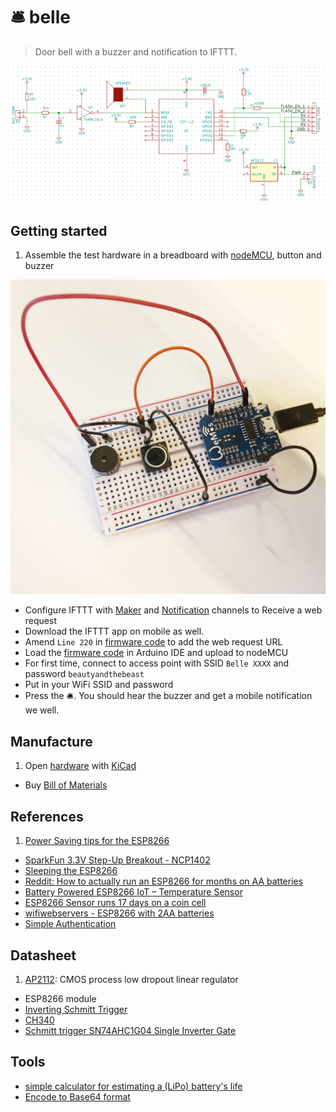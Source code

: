 # 🛎 belle

> Door bell with a buzzer and notification to IFTTT.

![](screenshot.png)

## Getting started

1. Assemble the test hardware in a breadboard with [nodeMCU](http://nodemcu.com/index_en.html), button and buzzer

  ![](breadboard.JPG)
- Configure IFTTT with [Maker](https://ifttt.com/maker) and [Notification](https://ifttt.com/if_notifications) channels to Receive a web request
- Download the IFTTT app on mobile as well.
- Amend `Line 220` in [firmware code](firmware/belle.ino#L220) to add the web request URL
- Load the [firmware code](firmware/belle.ino) in Arduino IDE and upload to nodeMCU
- For first time, connect to access point with SSID `Belle XXXX` and password `beautyandthebeast`
- Put in your WiFi SSID and password
- Press the 🛎. You should hear the buzzer and get a mobile notification we well.

## Manufacture

1. Open [hardware](hardware) with [KiCad](http://kicad-pcb.org/)
- Buy [Bill of Materials](https://docs.google.com/spreadsheets/d/1m9wsQ8mQkDeZknwRr8GEDQU02FGcmrBqXRizbyn6Ccs/pubhtml)

## References

1. [Power Saving tips for the ESP8266](https://github.com/z2amiller/sensorboard/blob/master/PowerSaving.md)
- [SparkFun 3.3V Step-Up Breakout - NCP1402](https://www.sparkfun.com/products/10967)
- [Sleeping the ESP8266](http://www.esp8266.com/wiki/doku.php?id=esp8266_power_usage)
- [Reddit: How to actually run an ESP8266 for months on AA batteries](https://www.reddit.com/r/esp8266/comments/4gmkfl/how_to_actually_run_an_esp8266_for_months_on_aa/)
- [Battery Powered ESP8266 IoT – Temperature Sensor](http://homecircuits.eu/blog/battery-powered-esp8266-iot-logger/)
- [ESP8266 Sensor runs 17 days on a coin cell](https://www.youtube.com/watch?v=IYuYTfO6iOs)
- [wifiwebservers - ESP8266 with 2AA batteries](http://www.arduinesp.com/wifiwebserver)
- [Simple Authentication](https://github.com/esp8266/Arduino/blob/4897e0006b5b0123a2fa31f67b14a3fff65ce561/libraries/ESP8266WebServer/examples/SimpleAuthentification/SimpleAuthentification.ino)

## Datasheet

1. [AP2112](https://cdn-shop.adafruit.com/product-files/2471/AP2112.pdf): CMOS process low dropout linear regulator
- ESP8266 module
- [Inverting Schmitt Trigger](http://www.ti.com/lit/ds/symlink/sn74ahc1g04.pdf)
- [CH340](https://www.olimex.com/Products/Breadboarding/BB-CH340T/resources/CH340DS1.PDF)
- [Schmitt trigger SN74AHC1G04 Single Inverter Gate](http://www.ti.com/lit/ds/symlink/sn74ahc1g04.pdf)

## Tools

- [simple calculator for estimating a (LiPo) battery's life](http://battery-life.of-things.de/battery-life-calculator.php)
- [Encode to Base64 format](https://www.base64encode.org/)
